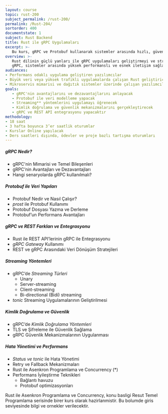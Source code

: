 ```yaml
---
layout: course
topic: rust-200
subject_permalink: /rust-200/
permalink: /Rust-204/
sortorder: 400
documentstate: 1
subject: Rust Backend
title: Rust ile gRPC Uygulamaları
excerpt: >-
   Bu kurs, gRPC ve Protobuf kullanarak sistemler arasında hızlı, güvenli ve verimli iletişim kurmayı hedefleyen bir programdır. 
overview: >-
   Rust dilinin güçlü yanları ile gRPC uygulamaları geliştirmeyi ve streaming yöntemleriyle REST entegrasyonunu sağlamayı öğrenmek isteyen yazılımcılara yöneliktir. <br/>
   gRPC, sistemler arasında yüksek performanslı ve esnek iletişim sağlamayı amaçlayan bir açık kaynak protokolüdür. Bu kurs, Rust kullanarak gRPC’nin avantajlarını, Protobuf ile veri modelleme yöntemlerini ve streaming işlemlerini öğretir. REST entegrasyonu ve kimlik doğrulama konularına da odaklanarak, katılımcıların **gerçek dünyada uygulanabilir** projeler geliştirmelerini amaçlar.
audiances:
- Performans odaklı uygulama geliştiren yazılımcılar  
- Büyük veri veya yüksek trafikli uygulamalarda çalışan Rust geliştiricileri  
- Mikroservis mimarisi ve dağıtık sistemler üzerinde çalışan yazılımcılar
goals:
   - gRPC'nin avantajlarını ve dezavantajlarını anlayacak  
   - Protobuf ile veri modelleme yapacak  
   - Streaming** yöntemlerini uygulamayı öğrenecek  
   - Kimlik doğrulama ve güvenlik mekanizmalarını gerçekleştirecek  
   - gRPC ve REST API entegrasyonu yapacaktır  
methodology:
- 18 saat  
- 3 hafta boyunca 3’er saatlik oturumlar
- Kurslar Online yapılacak  
- Ders saatleri dışında, ödevler ve proje bazlı tartışma oturumları
---
```


##### gRPC Nedir?
- gRPC'nin Mimarisi ve Temel Bileşenleri  
- gRPC’nin Avantajları ve Dezavantajları  
- Hangi senaryolarda gRPC kullanılmalı?  

##### Protobuf ile Veri Yapıları
- Protobuf Nedir ve Nasıl Çalışır?  
- *prost* ile Protobuf Kullanımı
- Protobuf Dosyası Yazma ve Derleme  
- Protobuf’un Performans Avantajları  

##### gRPC ve REST Farkları ve Entegrasyonu
- Rust ile REST API’lerinin gRPC ile Entegrasyonu  
- *gRPC Gateway* Kullanımı  
- REST ve gRPC Arasındaki Veri Dönüşüm Stratejileri  

##### Streaming Yöntemleri
- gRPC’de *Streaming Türleri*
  - Unary  
  - Server-streaming  
  - Client-streaming  
  - Bi-directional (Bidi) streaming  
- *tonic* Streaming Uygulamalarının Geliştirilmesi

##### Kimlik Doğrulama ve Güvenlik
- gRPC’de *Kimlik Doğrulama Yöntemleri*
- TLS ve Şifreleme ile Güvenlik Sağlama  
- gRPC Güvenlik Mekanizmalarının Uygulanması  

##### Hata Yönetimi ve Performans
- *Status ve tonic* ile Hata Yönetimi 
- Retry ve Fallback Mekanizmaları  
- Rust ile Asenkron Programlama ve Concurrency  (*)
- Performans İyileştirme Teknikleri 
   - Bağlantı havuzu
   - Protobuf optimizasyonları



Rust ile Asenkron Programlama ve Concurrency, konu basligi Resut Temel Programlama serisinde birer kurs olarak hazirlanmistir. Bu bolumde giris seviyesinde bilgi ve ornekler verilecektir.